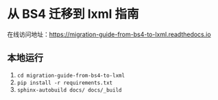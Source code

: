 # 从 BS4 迁移到 lxml 指南

在线访问地址：<https://migration-guide-from-bs4-to-lxml.readthedocs.io>

## 本地运行

1. `cd migration-guide-from-bs4-to-lxml`
2. `pip install -r requirements.txt`
3. `sphinx-autobuild docs/ docs/_build`
